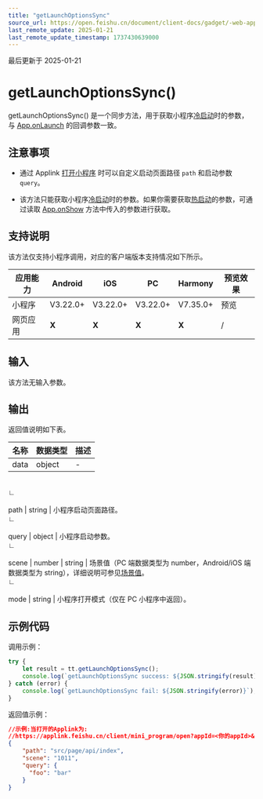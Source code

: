 ```yaml
---
title: "getLaunchOptionsSync"
source_url: https://open.feishu.cn/document/client-docs/gadget/-web-app-api/open-ability/feishu-launch-parameters/getlaunchoptionssync
last_remote_update: 2025-01-21
last_remote_update_timestamp: 1737430639000
---
```

最后更新于 2025-01-21

# getLaunchOptionsSync()

getLaunchOptionsSync() 是一个同步方法，用于获取小程序[冷启动](https://open.feishu.cn/document/uYjL24iN/uMjNzUjLzYzM14yM2MTN)时的参数，与 [App.onLaunch](https://open.feishu.cn/document/uYjL24iN/uMDNuMDNuMDN) 的回调参数一致。

## 注意事项

- 通过 Applink [打开小程序](https://open.feishu.cn/document/uAjLw4CM/uYjL24iN/applink-protocol/supported-protocol/open-a-gadget) 时可以自定义启动页面路径 `path` 和启动参数 `query`。

- 该方法只能获取小程序[冷启动](https://open.feishu.cn/document/uYjL24iN/uMjNzUjLzYzM14yM2MTN)时的参数。如果你需要获取[热启动](https://open.feishu.cn/document/uYjL24iN/uMjNzUjLzYzM14yM2MTN)的参数，可通过读取 [App.onShow](https://open.feishu.cn/document/uYjL24iN/uYjNzUjL2YzM14iN2MTN) 方法中传入的参数进行获取。

## 支持说明

该方法仅支持小程序调用，对应的客户端版本支持情况如下所示。

应用能力 | Android | iOS | PC | Harmony | 预览效果
--- | --- | --- | --- | --- | ---
小程序 | V3.22.0+ | V3.22.0+ | V3.22.0+ | V7.35.0+ | 预览
网页应用 | **X** | **X** | **X** | **X** | /

## 输入

该方法无输入参数。

## 输出

返回值说明如下表。

名称 | 数据类型 | 描述
--- | --- | ---
data | object | \-
&emsp;  
                    ∟  
                &nbsp;  
                    path | string | 小程序启动页面路径。
&emsp;  
                    ∟  
                &nbsp;  
                    query | object | 小程序启动参数。
&emsp;  
                    ∟  
                &nbsp;  
                    scene | number | string | 场景值（PC 端数据类型为 number，Android/iOS 端数据类型为 string），详细说明可参见[场景值](https://open.feishu.cn/document/uYjL24iN/uQzMzUjL0MzM14CNzMTN)。
&emsp;  
                    ∟  
                &nbsp;  
                    mode | string | 小程序打开模式（仅在 PC 小程序中返回）。

## 示例代码

调用示例：

```js
try {
    let result = tt.getLaunchOptionsSync();
    console.log(`getLaunchOptionsSync success: ${JSON.stringify(result)}`);
} catch (error) {
    console.log(`getLaunchOptionsSync fail: ${JSON.stringify(error)}`);
}
```

返回值示例：
```json
//示例:当打开的Applink为:
//https://applink.feishu.cn/client/mini_program/open?appId=<你的appId>&mode=window&path=src/page/api/index?foo=bar
{
    "path": "src/page/api/index",
    "scene": "1011",
    "query": {
      "foo": "bar"
    }
}
```
